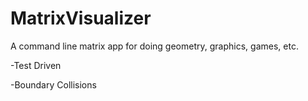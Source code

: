 # MatrixVisualizer
A command line matrix app for doing geometry, graphics, games, etc.

-Test Driven

-Boundary Collisions
